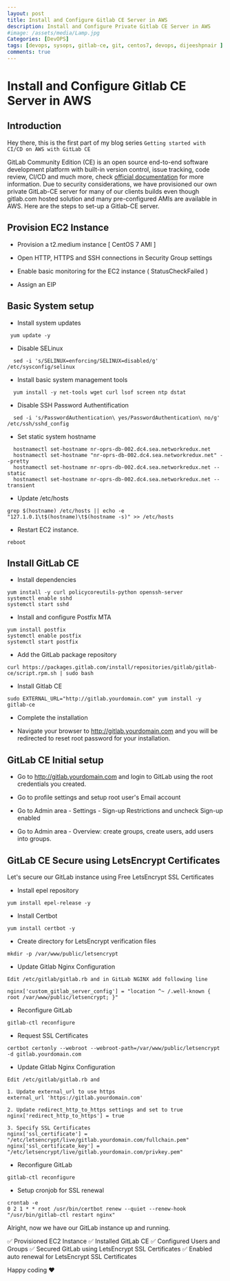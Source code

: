 ```yaml
---
layout: post
title: Install and Configure Gitlab CE Server in AWS
description: Install and Configure Private Gitlab CE Server in AWS
#image: /assets/media/Lamp.jpg
Categories: [DevOPS]
tags: [devops, sysops, gitlab-ce, git, centos7, devops, dijeeshpnair ]
comments: true
---
```


Install and Configure Gitlab CE Server in AWS
===================

Introduction
-------------
Hey there, this is the first part of my blog series `Getting started with CI/CD on AWS with GitLab CE`

GitLab Community Edition (CE) is an open source end-to-end software development platform with built-in version control, issue tracking, code review, CI/CD and much more, check [official documentation](https://gitlab.com/gitlab-org/gitlab-ce) for more information.  Due to security considerations, we have provisioned our own private GitLab-CE server for many of our clients builds even though gitlab.com hosted solution and many pre-configured AMIs are available in AWS. Here are the steps to set-up a Gitlab-CE server.

Provision EC2 Instance
-------------------

- Provision a t2.medium instance [ CentOS 7 AMI ]

- Open HTTP, HTTPS and SSH connections in Security Group settings

- Enable basic monitoring for the EC2 instance ( StatusCheckFailed )
-  Assign an EIP

  Basic System setup
-------------------

- Install system updates

 ```
  yum update -y
 ```

- Disable SELinux
```
  sed -i 's/SELINUX=enforcing/SELINUX=disabled/g' /etc/sysconfig/selinux
```

- Install basic system management tools

```
  yum install -y net-tools wget curl lsof screen ntp dstat
```

- Disable SSH Password Authentification

```
  sed -i 's/PasswordAuthentication\ yes/PasswordAuthentication\ no/g' /etc/ssh/sshd_config
```

- Set static system hostname

```
  hostnamectl set-hostname nr-oprs-db-002.dc4.sea.networkredux.net
  hostnamectl set-hostname "nr-oprs-db-002.dc4.sea.networkredux.net" --pretty
  hostnamectl set-hostname nr-oprs-db-002.dc4.sea.networkredux.net --static
  hostnamectl set-hostname nr-oprs-db-002.dc4.sea.networkredux.net --transient
```

- Update /etc/hosts
```
grep $(hostname) /etc/hosts || echo -e "127.1.0.1\t$(hostname)\t$(hostname -s)" >> /etc/hosts
```

- Restart EC2 instance.

```
reboot
```

  Install GitLab CE
-------------------

- Install dependencies

```
yum install -y curl policycoreutils-python openssh-server
systemctl enable sshd
systemctl start sshd
```
- Install and configure Postfix MTA
```
yum install postfix
systemctl enable postfix
systemctl start postfix
```
- Add the GitLab package repository

```
curl https://packages.gitlab.com/install/repositories/gitlab/gitlab-ce/script.rpm.sh | sudo bash
```
-  Install Gitlab CE

```
sudo EXTERNAL_URL="http://gitlab.yourdomain.com" yum install -y gitlab-ce
```

- Complete the installation

- Navigate your browser to http://gitlab.yourdomain.com and you will be redirected to reset root password for your installation.


GitLab CE Initial setup
-------------------
- Go to http://gitlab.yourdomain.com and login to GitLab using the root credentials you created.

- Go to profile settings and setup root user's Email account

- Go to Admin area -  Settings - Sign-up Restrictions and uncheck Sign-up enabled

- Go to Admin area - Overview: create groups, create users, add users into groups.



GitLab CE Secure using LetsEncrypt Certificates
-------------------
Let's secure our GitLab instance using Free LetsEncrypt SSL Certificates

- Install epel repository
```
yum install epel-release -y
```
- Install Certbot
```
yum install certbot -y
```
- Create directory for LetsEncrypt verification files
```
mkdir -p /var/www/public/letsencrypt
```
- Update Gitlab Nginx Configuration
```
Edit /etc/gitlab/gitlab.rb and in GitLab NGINX add following line

nginx['custom_gitlab_server_config'] = "location ^~ /.well-known { root /var/www/public/letsencrypt; }"
```
- Reconfigure GitLab

```
gitlab-ctl reconfigure
```
- Request SSL Certificates
```
certbot certonly --webroot --webroot-path=/var/www/public/letsencrypt -d gitlab.yourdomain.com
```
- Update Gitlab Nginx Configuration
```
Edit /etc/gitlab/gitlab.rb and

1. Update external_url to use https
external_url 'https://gitlab.yourdomain.com'

2. Update redirect_http_to_https settings and set to true
nginx['redirect_http_to_https'] = true

3. Specify SSL Certificates
nginx['ssl_certificate'] = "/etc/letsencrypt/live/gitlab.yourdomain.com/fullchain.pem"
nginx['ssl_certificate_key'] = "/etc/letsencrypt/live/gitlab.yourdomain.com/privkey.pem"

```
- Reconfigure GitLab
```
gitlab-ctl reconfigure
```
- Setup cronjob for SSL renewal
```
crontab -e
0 2 1 * * root /usr/bin/certbot renew --quiet --renew-hook "/usr/bin/gitlab-ctl restart nginx"
```

Alright, now we have our GitLab instance up and running.

:white_check_mark: Provisioned EC2 Instance
:white_check_mark: Installed GitLab CE
:white_check_mark: Configured Users and Groups
:white_check_mark: Secured GitLab using LetsEncrypt SSL Certificates
:white_check_mark: Enabled auto renewal for LetsEncrypt SSL Certificates

Happy coding :heart:
